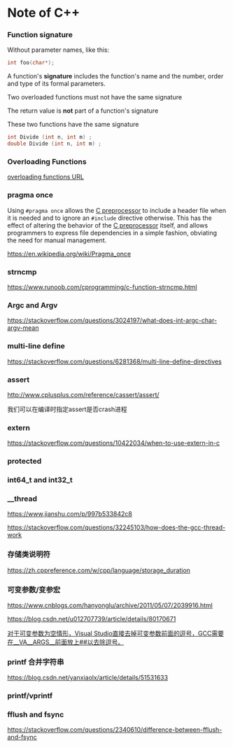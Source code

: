 # Note of C++

### Function signature

Without parameter names, like this:

```c++
int foo(char*);
```



A function's **signature** includes the function's name and the number, order and type of its formal parameters.

Two overloaded functions must not have the same signature

The return value is **not** part of a function's signature

These two functions have the same signature

```c++
int Divide (int n, int m) ;
double Divide (int n, int m) ;
```



### Overloading Functions

[overloading functions URL](https://www.csee.umbc.edu/courses/undergraduate/202/spring07/Lectures/ChangSynopses/modules/m04-overload/slides.php?print)



### pragma once

Using `#pragma once` allows the [C preprocessor](https://en.wikipedia.org/wiki/C_preprocessor) to include a header file when it is needed and to ignore an `#include` directive otherwise. This has the effect of altering the behavior of the [C preprocessor](https://en.wikipedia.org/wiki/C_preprocessor) itself, and allows programmers to express file dependencies in a simple fashion, obviating the need for manual management.

https://en.wikipedia.org/wiki/Pragma_once



### strncmp

https://www.runoob.com/cprogramming/c-function-strncmp.html



### Argc and Argv

https://stackoverflow.com/questions/3024197/what-does-int-argc-char-argv-mean



### multi-line define

https://stackoverflow.com/questions/6281368/multi-line-define-directives



### assert

http://www.cplusplus.com/reference/cassert/assert/

我们可以在编译时指定assert是否crash进程



### extern

https://stackoverflow.com/questions/10422034/when-to-use-extern-in-c



### protected



### int64_t and int32_t



### __thread

https://www.jianshu.com/p/997b533842c8

https://stackoverflow.com/questions/32245103/how-does-the-gcc-thread-work



### 存储类说明符

https://zh.cppreference.com/w/cpp/language/storage_duration



### 可变参数/变参宏

https://www.cnblogs.com/hanyonglu/archive/2011/05/07/2039916.html

https://blog.csdn.net/u012707739/article/details/80170671

[对于可变参数为空情形，Visual Studio直接去掉可变参数前面的逗号，GCC需要在\_\_VA_\_ARGS__前面放上##以去除逗号。](https://blog.csdn.net/fengbingchun/article/details/78483471)



### printf 合并字符串

https://blog.csdn.net/yanxiaolx/article/details/51531633



### printf/vprintf



### fflush and fsync

https://stackoverflow.com/questions/2340610/difference-between-fflush-and-fsync



